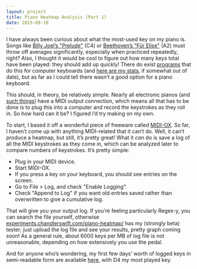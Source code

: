 ```yaml
---
layout: project
title: Piano Heatmap Analysis (Part 1)
date: 2015-09-10
---
```


I have always been curious about what the most-used key on my piano is. Songs
like [Billy Joel’s "Prelude"](/images/piano-heatmap/prelude.png)
(C4) or [Beethoven’s "Für Elise"](/images/piano-heatmap/fur-elise.png)
(A2) must throw off averages significantly, especially when practiced
repeatedly, right? Also, I thought it would be cool to figure out how many keys
total have been played: they should add up quickly! There do exist
[programs](https://whatpulse.org/) that do this for computer keyboards (and
[here are my stats](https://whatpulse.org/chandlerswift), if somewhat out of
date), but as far as I could tell there wasn’t a good option for a piano
keyboard.

This should, in theory, be relatively simple. Nearly all electronic pianos (and
[such things](/images/piano-heatmap/piano-shaped-objects.jpg)) have a MIDI
output connection, which means all that has to be done is to plug this into a
computer and record the keystrokes as they roll in. So how hard can it be? I
figured I’d try making on my own.

To start, I based it off a wonderful piece of freeware called
[MIDI-OX](http://www.midiox.com/). So far, I haven’t come up with anything
MIDI-related that it can’t do. Well, it can’t produce a heatmap, but still,
it’s pretty great! What it _can_ do is save a log of all the MIDI keystrokes as
they come in, which can be analyzed later to compare numbers of keystrokes.
It’s pretty simple:

 * Plug in your MIDI device.
 * Start MIDI-OX.
 * If you press a key on your keyboard, you should see entries on the screen.
 * Go to File > Log, and check "Enable Logging".
 * Check "Append to Log" if you want old entries saved rather than overwritten
   to give a cumulative log.

That will give you your output log. If you’re feeling particularly Regex-y,
you can search the file yourself, otherwise
[experiments.chandlerswift.com/piano-heatmap/](https://experiments.chandlerswift.com/piano-heatmap/)
has my (strongly beta) tester; just upload the log file and see your results,
pretty graph coming soon! As a general rule, about 6000 keys per MB of log file
is not unreasonable, depending on how extensively you use the pedal.

And for anyone who’s wondering, my first few days’ worth of logged keys in
semi-readable form are available [here](/images/piano-heatmap/heatmap.txt),
with D4 my most played key.
